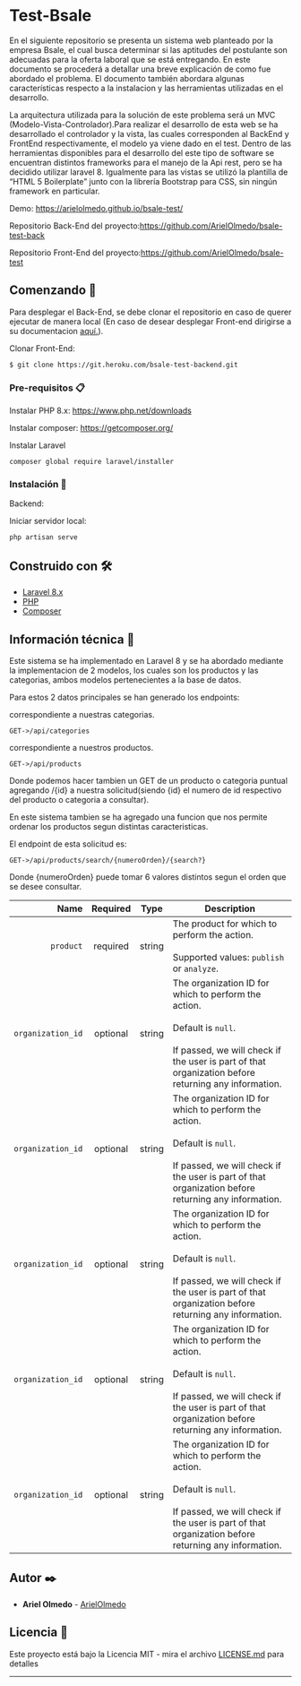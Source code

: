 # Test-Bsale

En el siguiente repositorio se presenta un sistema web planteado por la empresa Bsale, el cual busca determinar si las aptitudes del postulante son adecuadas para la oferta laboral que se está entregando. En este documento se procederá a detallar una breve explicación de como fue abordado el problema. El documento también abordara algunas características respecto a la instalacion y las herramientas utilizadas en el desarrollo.

La arquitectura utilizada para la solución de este problema será un MVC (Modelo-Vista-Controlador).Para realizar el desarrollo de esta web se ha desarrollado el controlador y la vista, las cuales corresponden al BackEnd y FrontEnd respectivamente, el modelo ya viene dado en el test. Dentro de las herramientas disponibles para el desarrollo del este tipo de software se encuentran distintos frameworks para el manejo de la Api rest, pero se ha decidido utilizar laravel 8. Igualmente para las vistas se utilizó la plantilla de “HTML 5 Boilerplate” junto con la librería Bootstrap para CSS, sin ningún framework en particular.


Demo: https://arielolmedo.github.io/bsale-test/

Repositorio Back-End del proyecto:https://github.com/ArielOlmedo/bsale-test-back

Repositorio Front-End del proyecto:https://github.com/ArielOlmedo/bsale-test


## Comenzando 🚀

Para desplegar el Back-End, se debe clonar el repositorio en caso de querer ejecutar de manera local (En caso de desear desplegar Front-end dirigirse a su documentacion [aquí.](https://github.com/ArielOlmedo/bsale-test)).

Clonar Front-End:
```
$ git clone https://git.heroku.com/bsale-test-backend.git
```

### Pre-requisitos 📋

Instalar PHP 8.x: https://www.php.net/downloads

Instalar composer: https://getcomposer.org/

Instalar Laravel
```
composer global require laravel/installer
```

### Instalación 🔧

Backend:

Iniciar servidor local:

```
php artisan serve
```


## Construido con 🛠️


* [Laravel 8.x](https://laravel.com/)
* [PHP](https://www.php.net/)
* [Composer](https://getcomposer.org/)

## Información técnica 📄

Este sistema se ha implementado en Laravel 8 y se ha abordado mediante la implementacion de 2 modelos, los cuales son los productos y las categorias, ambos modelos pertenecientes a la base de datos.

Para estos 2 datos principales se han generado los endpoints:

correspondiente a nuestras categorias.
```
GET->/api/categories
```

correspondiente a nuestros productos.
```
GET->/api/products
```

Donde podemos hacer tambien un GET de un producto o categoria puntual agregando /{id} a nuestra solicitud(siendo {id} el numero de id respectivo del producto o categoria a  consultar).

En este sistema tambien se ha agregado una funcion que nos permite ordenar los productos segun distintas caracteristicas.

El endpoint de esta solicitud es:
```
GET->/api/products/search/{numeroOrden}/{search?}
```
Donde {numeroOrden} puede tomar 6 valores distintos segun el orden que se desee consultar.

|          Name | Required |  Type   | Description                                                                                                                                                           |
| -------------:|:--------:|:-------:| --------------------------------------------------------------------------------------------------------------------------------------------------------------------- |
|     `product` | required | string  | The product for which to perform the action. <br/><br/> Supported values: `publish` or `analyze`.                                                                     |
|     `organization_id` | optional | string  | The organization ID for which to perform the action. <br/><br/> Default is `null`. <br/><br/> If passed, we will check if the user is part of that organization before returning any information.                                                                     |
|     `organization_id` | optional | string  | The organization ID for which to perform the action. <br/><br/> Default is `null`. <br/><br/> If passed, we will check if the user is part of that organization before returning any information.                                                                     |
|     `organization_id` | optional | string  | The organization ID for which to perform the action. <br/><br/> Default is `null`. <br/><br/> If passed, we will check if the user is part of that organization before returning any information.                                                                     |
|     `organization_id` | optional | string  | The organization ID for which to perform the action. <br/><br/> Default is `null`. <br/><br/> If passed, we will check if the user is part of that organization before returning any information.                                                                     |
|     `organization_id` | optional | string  | The organization ID for which to perform the action. <br/><br/> Default is `null`. <br/><br/> If passed, we will check if the user is part of that organization before returning any information.                                                                     |


## Autor ✒️

* **Ariel Olmedo** - [ArielOlmedo](https://github.com/ArielOlmedo)


## Licencia 📄

Este proyecto está bajo la Licencia MIT - mira el archivo [LICENSE.md](LICENSE.md) para detalles

---
